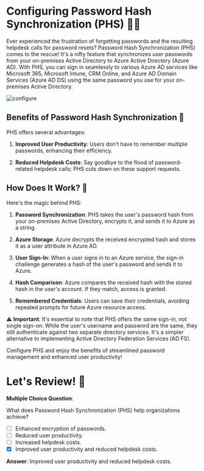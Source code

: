 # Configuring Password Hash Synchronization (PHS) 🔄🔐

Ever experienced the frustration of forgetting passwords and the resulting helpdesk calls for password resets? Password Hash Synchronization (PHS) comes to the rescue! It's a nifty feature that synchronizes user passwords from your on-premises Active Directory to Azure Active Directory (Azure AD). With PHS, you can sign in seamlessly to various Azure AD services like Microsoft 365, Microsoft Intune, CRM Online, and Azure AD Domain Services (Azure AD DS) using the same password you use for your on-premises Active Directory.

![configure](https://learn.microsoft.com/en-us/training/wwl-azure/hybrid-identity/media/az500-password-hash-sync-0bca2d04.png)
## Benefits of Password Hash Synchronization 🚀

PHS offers several advantages:

1. **Improved User Productivity**: Users don't have to remember multiple passwords, enhancing their efficiency.

2. **Reduced Helpdesk Costs**: Say goodbye to the flood of password-related helpdesk calls; PHS cuts down on these support requests.

## How Does It Work? 🤖

Here's the magic behind PHS:

1. **Password Synchronization**: PHS takes the user's password hash from your on-premises Active Directory, encrypts it, and sends it to Azure as a string.

2. **Azure Storage**: Azure decrypts the received encrypted hash and stores it as a user attribute in Azure AD.

3. **User Sign-In**: When a user signs in to an Azure service, the sign-in challenge generates a hash of the user's password and sends it to Azure.

4. **Hash Comparison**: Azure compares the received hash with the stored hash in the user's account. If they match, access is granted.

5. **Remembered Credentials**: Users can save their credentials, avoiding repeated prompts for future Azure resource access.

⚠️ **Important**: It's essential to note that PHS offers the same sign-in, not single sign-on. While the user's username and password are the same, they still authenticate against two separate directory services. It's a simpler alternative to implementing Active Directory Federation Services (AD FS).

Configure PHS and enjoy the benefits of streamlined password management and enhanced user productivity!

# Let's Review! 🧐

**Multiple Choice Question**:

What does Password Hash Synchronization (PHS) help organizations achieve?

- [ ] Enhanced encryption of passwords.
- [ ] Reduced user productivity.
- [ ] Increased helpdesk costs.
- [x] Improved user productivity and reduced helpdesk costs.

**Answer**:
Improved user productivity and reduced helpdesk costs.


